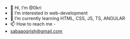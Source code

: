 - 👋 Hi, I’m @0kri
- 👀 I’m interested in web-development
- 🌱 I’m currently learning HTML, CSS, JS, TS, ANGULAR
- 📫 How to reach me -
- sabaaoqrish@gmail.com
